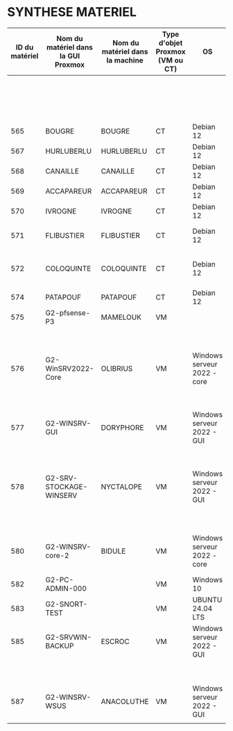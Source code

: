 #  SYNTHESE MATERIEL




| ID du matériel | Nom du matériel dans la GUI Proxmox |  Nom du matériel dans la machine | Type d'objet Proxmox (VM ou CT) | OS                          | Fonction principal                                                                                                                                                                                | N° de carte réseau (vmbr) | Adresse IP, CIDR  | Nombre de disques, et par disque  |                       |                      |                     |  RAM                  |                                    |
|----------------|-------------------------------------|----------------------------------|---------------------------------|-----------------------------|---------------------------------------------------------------------------------------------------------------------------------------------------------------------------------------------------|---------------------------|-------------------|-----------------------------------|-----------------------|----------------------|---------------------|-----------------------|------------------------------------|
|                |                                     |                                  |                                 |                             |                                                                                                                                                                                                   |                           |                   | Numéro de disques                 | Taille totale (en Go) | Espace libre (en Go) | Espace libre (en %) | Taille totale (En Go) | Taille utilisée, en moyenne (en %) |
| 565            | BOUGRE                              | BOUGRE                           | CT                              | Debian 12                   | GLPI / SSH                                                                                                                                                                                        | vmbr555                   | 10.10.255.3/24    | disque 1                          | 32                    | 29.44                | 5.63%               | 4                     | 5.81%                              |
| 567            | HURLUBERLU                          | HURLUBERLU                       | CT                              | Debian 12                   | Graylog                                                                                                                                                                                           | vmbr555                   | 10.10.255.7/24    | disque 1                          | 32                    | 22.47                | 28.41%              | 8                     | 71.44%                             |
| 568            | CANAILLE                            | CANAILLE                         | CT                              | Debian 12                   | Zabbix                                                                                                                                                                                            | vmbr555                   | 10.10.255.8/24    | disque 1                          | 8                     | 5.61                 | 27.90%              | 1                     | 24%                                |
| 569            | ACCAPAREUR                          | ACCAPAREUR                       | CT                              | Debian 12                   | Serveur REDMINE                                                                                                                                                                                   | vmbr555                   | 10.10.255.9/24    | disque 1                          | 10                    | 6.87                 | 29.57%              | 1                     | 17.50%                             |
| 570            | IVROGNE                             | IVROGNE                          | CT                              | Debian 12                   | Serveur de Mail / iRedMail                                                                                                                                                                        | vmbr555                   | 10.10.255.10/24   | disque 1                          | 20                    | 14.79                | 24.24%              | 4                     | 50%                                |
| 571            | FLIBUSTIER                          | FLIBUSTIER                       | CT                              | Debian 12                   | Serveur de Téléphonie / FreePBX                                                                                                                                                                   | vmbr555                   | 10.10.255.14/24   | disque 1                          | 20                    | 12.2                 | 37.50%              | 2                     | 30%                                |
| 572            | COLOQUINTE                          | COLOQUINTE                       | CT                              | Debian 12                   | Serveur de gestion de mot de passe / Passbolt                                                                                                                                                     | vmbr555                   | 10.10.255.11/24   | disque 1                          | 8                     | 6.45                 | 17.13%              | 512                   | 23.50%                             |
| 574            | PATAPOUF                            | PATAPOUF                         | CT                              | Debian 12                   | Serveur Web /Apache2, SSH                                                                                                                                                                         | vmbr570                   | 10.12.1.1/16      | disque 1                          | 8                     | 7.11                 | 8.39%               | 512                   | 4.40%                              |
| 575            | G2-pfsense-P3                       | MAMELOUK                         | VM                              |                             | FIREWALL                                                                                                                                                                                          | vmbr1                     | 10.0.0.3/29       | disque 1                          | 10                    |                      |                     | 2                     | 65.90%                             |
|                |                                     |                                  |                                 |                             |                                                                                                                                                                                                   | vmbr255                   | 10.10.254.254/24  |                                   |                       |                      |                     |                       |                                    |
|                |                                     |                                  |                                 |                             |                                                                                                                                                                                                   | vmbr570                   | 10.12.255.254/16  |                                   |                       |                      |                     |                       |                                    |
| 576            | G2-WinSRV2022-Core                  | OLIBRIUS                         | VM                              | Windows serveur 2022 - core | Contrôleur de domaine secondaire                FSMO>RID                                                                                                                                          | vmbr555                   | 10.10.255.2/24    | disque 1                          | 32                    |                      |                     | 2                     | 66%                                |
| 577            | G2-WINSRV-GUI                       | DORYPHORE                        | VM                              | Windows serveur 2022 - GUI  | PDC                                  FSMO > Contrôleur de schéma, Maître d'attribution des noms de domaine et Maître d'infrastructure                 DNS                                    DHCP | vmbr555                   | 10.10.255.1/24    | disque 1                          | 32                    |                      |                     | 8                     | 85%                                |
| 578            | G2-SRV-STOCKAGE-WINSERV             | NYCTALOPE                        | VM                              | Windows serveur 2022 - GUI  | SERVEUR DE STOCKAGE                                                                                                                                                                               | vmbr555                   | 10.10.255.5/24    | disque 1                          | 32                    | 17.6                 |                     | 4                     | 79%                                |
|                |                                     |                                  |                                 |                             |                                                                                                                                                                                                   |                           |                   | disque 2                          | 50                    | 49.2                 |                     |                       |                                    |
|                |                                     |                                  |                                 |                             |                                                                                                                                                                                                   |                           |                   | disque 3                          | 50                    | 49.2                 |                     |                       |                                    |
| 580            | G2-WINSRV-core-2                    | BIDULE                           | VM                              | Windows serveur 2022 - core | Contrôleur de domaine secondaire                FSMO> Emulateur PDC                                                                                                                               | vmbr555                   | 10.10.255.13/24   | disque 1                          | 32                    |                      |                     | 2                     | 66%                                |
| 582            | G2-PC-ADMIN-000                     |                                  | VM                              | Windows 10                  | PC d'administration                                                                                                                                                                               | vmbr555                   | dhcp 10.10.255.69 | disque 1                          | 50                    | 11                   |                     | 8                     | 87%                                |
| 583            | G2-SNORT-TEST                       |                                  | VM                              | UBUNTU 24.04 LTS            | IDS                                                                                                                                                                                               | vmbr555                   |                   | disque 1                          | 32                    |                      |                     | 4                     | 36%                                |
| 585            | G2-SRVWIN-BACKUP                    | ESCROC                           | VM                              | Windows serveur 2022 - GUI  | RAID1 STOCKAGE AVANCE                                                                                                                                                                             | vmbr555                   | 10.10.255.6       | disque 1                          | 32                    | 17.8                 |                     | 4                     | 60%                                |
|                |                                     |                                  |                                 |                             |                                                                                                                                                                                                   |                           |                   | disque 2                          | 50                    | 49.8                 |                     |                       |                                    |
|                |                                     |                                  |                                 |                             |                                                                                                                                                                                                   |                           |                   | disque 3                          | 50                    | 49.8                 |                     |                       |                                    |
| 587            | G2-WINSRV-WSUS                      | ANACOLUTHE                       | VM                              | Windows serveur 2022 - GUI  | Windows Server Update Service                                                                                                                                                                     | vmbr555                   | 10.10.255.12/24   | disque 1                          | 32                    | 10                   |                     | 4                     | 74%                                |
|                |                                     |                                  |                                 |                             |                                                                                                                                                                                                   |                           |                   |                                   |                       |                      |                     |                       |                                    |
